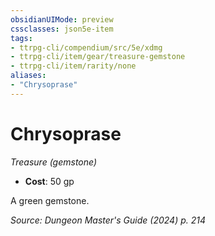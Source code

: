 ```yaml
---
obsidianUIMode: preview
cssclasses: json5e-item
tags:
- ttrpg-cli/compendium/src/5e/xdmg
- ttrpg-cli/item/gear/treasure-gemstone
- ttrpg-cli/item/rarity/none
aliases: 
- "Chrysoprase"
---
```

# Chrysoprase
*Treasure (gemstone)*  

- **Cost**: 50 gp

A green gemstone.

*Source: Dungeon Master's Guide (2024) p. 214*